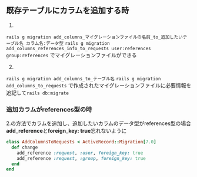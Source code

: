 ## 既存テーブルにカラムを追加する時
1.
`rails g migration add_columns_マイグレーションファイルの名前_to_追加したいテーブル名 カラム名:データ型`
`rails g migration add_columns_references_info_to_requests user:references group:references`
でマイグレーションファイルができる

2.
`rails g migration add_columns_to_テーブル名`
`rails g migration add_columns_to_requests`
で作成されたマイグレーションファイルに必要情報を追記して`rails db:migrate`

### 追加カラムがreferences型の時
2.の方法でカラムを追加し、追加したいカラムのデータ型がreferences型の場合
**add_reference**と**foreign_key: true**忘れないように
```ruby
class AddColumnsToRequests < ActiveRecord::Migration[7.0]
  def change
    add_reference :request, :user, foreign_key: true
    add_reference :request, :group, foreign_key: true
  end
end
```